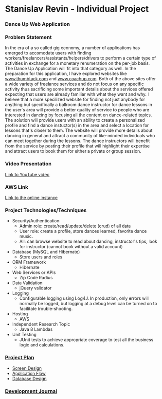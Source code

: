 # Stanislav Revin - Individual Project
### Dance Up Web Application
### Problem Statement
In the era of a so called gig economy, a number of applications has emerged to accomodate users with finding workers/freelancers/assistants/helpers/drivers to perform a certain type of activities in exchange for a monetary renumeration on the per-job basis. The Dance Up Application will fit into that category as well. In the preparation for this application, I have explored websites like www.thumbtack.com and www.coachup.com. Both of the above sites offer a wide variety of freelance services and do not focus on any specific activity thus sacrificing some important details about the services offered expecting that users are already familiar with what they want and why. I believe that a more specilized website for finding not just anybody for anything but specifically a ballroom dance instructor for dance lessons in the user's area will provide a better quality of service to people who are interested in dancing by focusing all the content on dance-related topics. The solution will provide users with an ability to create a personalized profile and find a dance instuctor(s) in the area and select a location for lessons that's closer to them. The website will provide more details about dancing in general and attract a community of like-minded individuals who can meet together during the lessons. The dance instructors will benefit from the service by posting their profile that will highlight their expertise and attract users to book them for either a private or group session.

### Video Presentation
[Link to YouTube video](https://www.youtube.com/watch?v=JX6susee26k)

### AWS Link
[Link to the online instance](http://18.219.182.38:8080/danceup/)

### Project Technologies/Techniques 

* Security/Authentication
  * Admin role: create/read/update/delete (crud) of all data
  * User role: create a profile, store dances learned, favorite dance music.
  * All: can browse website to read about dancing, instructor's tips, look for instructor (cannot book without a valid account)
* Database (MySQL and Hibernate)
  * Store users and roles
* ORM Framework
  * Hibernate
* Web Services or APIs
  * Zip Code Radius
* Data Validation
  * jQuery validator
* Logging
  * Configurable logging using Log4J. In production, only errors will normally be logged, but logging at a debug level can be turned on to facilitate trouble-shooting. 
* Hosting
  * AWS
* Independent Research Topic
  * Java 8 Lambdas
* Unit Testing
  * JUnit tests to achieve appropriate coverage to test all the business logic and calculations.


### [Project Plan](ProjectPlan.md)
* [Screen Design](DesignDocuments/wireframes/images/)
* [Application Flow](DesignDocuments/applicationFlow.md)
* [Database Design](DesignDocuments/ERD.JPEG)

### [Development Journal](Journal.md)
